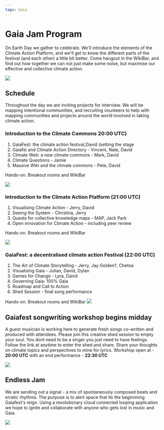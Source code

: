 ```yaml
---
tags: Gaia
---
```



# Gaia Jam Program
On Earth Day we gather to celebrate. We'll introduce the elements of the Climate Action Platform, and we'll get to know the different parts of the festival (and each other) a little bit better. Come hangout in the WikiBar, and find out how together we can not just make some noise, but maximise our effective and collective climate action.


![](https://i.imgur.com/Lkgjzay.jpg)


## Schedule
Throughout the day we are inviting projects for interview. We will be mapping intentional communities, and recruiting vounteers to help with mapping communities and projects around the world involved in taking climate action.


### Introduction to the Climate Commons 20:00 UTC)
1. GaiaFest: the climate action festival,David (setting the stage
2. Gaiafst and Climate Action Directory - Vincent, Nate, David
4. Climate Web: a new climate commons - Mark, David
5. Climate Questions - Jamie
6. Massive Wiki and the climate commons - Pete, David

Hands-on. Breakout rooms and WikiBar


![](https://i.imgur.com/8kJlfVS.png)


### Introduction to the Climate Action Platform (21:00 UTC)
1. Visualising Climate Action - Jerry, David
1. Seeing the System - Christina, Jerry
1. Quests for collective knowledge maps - MAP, Jack Park
1. Open innovation for Climate Action - including peer review

Hands-on. Breakout rooms and WikiBar


![](https://i.imgur.com/PDxMyfz.png)



### GaiaFest: a decentralised climate action Festival (22:00 UTC)
1. The Art of Climate Storytelling - Jerry, Jay Golden?, Chetna
1. Visualising Gaia - Julian, David, Dylan
1. Games for Change - Lyra, Daivd
1. Governing Gaia: 100% Gaia
1. Roadmap and Call to Action
2. Shed Session - final song performance

Hands-on. Breakout rooms and WikiBar
![](https://i.imgur.com/Zu4Lgzt.jpg)


## Gaiafest songwriting workshop begins midday

A guest musician is working here to generate fresh songs co-written and produced with attendees. Please join this creative shed session to empty your soul. You dont need to be a singer you just need to have feelings. Follow the link at anytime to enter the shed and share. Share your thoughts on climate topics and perspectives to mine for lyrics. 
Workshop open at - **20:00 UTC** with an end performance - **22:30 UTC**  

![](https://i.imgur.com/ooTzN6r.jpg)


## Endless Jam 

We are sending out a signal - a mix of spontaneously composed beats and erratic rhythms. The purpose is to alert space that its the beginnning Gaiafest's reign. Using a revolutionary cloud connected looping application we hope to ignite and collaborate with anyone who gets lost in music and Gaia.


![](https://i.imgur.com/oIyH4jg.png)